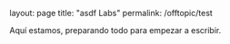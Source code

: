 layout: page
title: "asdf Labs"
permalink: /offtopic/test

Aquí estamos, preparando todo para empezar a escribir.
